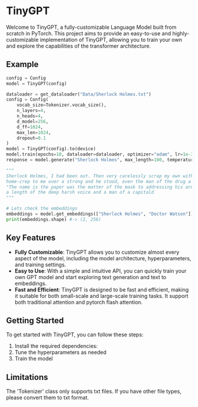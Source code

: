 # TinyGPT

Welcome to TinyGPT, a fully-customizable Language Model built from scratch in PyTorch. This project aims to provide an easy-to-use and highly-customizable implementation of TinyGPT, allowing you to train your own  and explore the capabilities of the transformer architecture.

## Example

```python 
config = Config
model = TinyGPT(config)

dataloader = get_dataloader("Data/Sherlock Holmes.txt")
config = Config(
    vocab_size=Tokenizer.vocab_size(),
    n_layers=4,
    n_heads=4,
    d_model=256,
    d_ff=1024,
    max_len=1024,
    dropout=0.1
)
model = TinyGPT(config).to(device)
model.train(epochs=10, dataloader=dataloader, optimizer="adam", lr=1e-3, verbose=True)
response = model.generate("Sherlock Holmes", max_length=100, temperature=0.5)

"""
Sherlock Holmes, I had been out. Then very carelessly scrap my own with a sens, and the chamber which consisted of the 
home-crep to me over a strong and he stood, even the man of the drug a strong with a journey to see it is of the room." 
"The name is the paper was the matter of the mask to addressing his armchair, and a seat to see, and looked his agent 
a length of the deep harsh voice and a man of a capitald
"""

# Lets check the embeddings
embeddings = model.get_embeddings(["Sherlock Holmes", "Doctor Watson"])
print(embeddings.shape) #-> (2, 256)    
```

## Key Features

- **Fully Customizable**: TinyGPT allows you to customize almost every aspect of the model, including the model architecture, hyperparameters, and training settings.
- **Easy to Use**: With a simple and intuitive API, you can quickly train your own GPT model and start exploring text generation and text to embeddings.
- **Fast and Efficient**: TinyGPT is designed to be fast and efficient, making it suitable for both small-scale and large-scale training tasks. It support both traditional attention and pytorch flash attention.

## Getting Started

To get started with TinyGPT, you can follow these steps:

1. Install the required dependencies:
2. Tune the hyperparameters as needed
3. Train the model

## Limitations
The 'Tokenizer' class only supports txt files. If you have other file types, please convert them to txt format.
   
